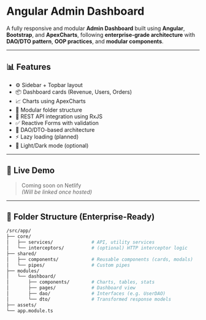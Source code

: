 # Angular Admin Dashboard

A fully responsive and modular **Admin Dashboard** built using **Angular**, **Bootstrap**, and **ApexCharts**, following **enterprise-grade architecture** with **DAO/DTO pattern**, **OOP practices**, and **modular components**.

---

## 📊 Features

- ⚙️ Sidebar + Topbar layout
- 📦 Dashboard cards (Revenue, Users, Orders)
- 📈 Charts using ApexCharts
- 🧩 Modular folder structure
- 🔄 REST API integration using RxJS
- ✅ Reactive Forms with validation
- 🧠 DAO/DTO-based architecture
- ⚡ Lazy loading (planned)
- 🌙 Light/Dark mode (optional)

---

## 🚀 Live Demo

> Coming soon on Netlify  
> *(Will be linked once hosted)*

---

## 🧱 Folder Structure (Enterprise-Ready)

```bash
/src/app/
├── core/
│   ├── services/              # API, utility services
│   └── interceptors/          # (optional) HTTP interceptor logic
├── shared/
│   ├── components/            # Reusable components (cards, modals)
│   └── pipes/                 # Custom pipes
├── modules/
│   └── dashboard/
│       ├── components/        # Charts, tables, stats
│       ├── pages/             # Dashboard view
│       ├── dao/               # Interfaces (e.g. UserDAO)
│       └── dto/               # Transformed response models
├── assets/
└── app.module.ts
